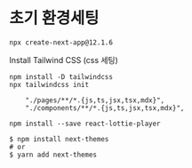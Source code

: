 # 초기 환경세팅

```
npx create-next-app@12.1.6
```

Install Tailwind CSS (css 세팅)

```
npm install -D tailwindcss
npx tailwindcss init
```

```
    "./pages/**/*.{js,ts,jsx,tsx,mdx}",
    "./components/**/*.{js,ts,jsx,tsx,mdx}",
```

```
npm install --save react-lottie-player
```

```
$ npm install next-themes
# or
$ yarn add next-themes
```
